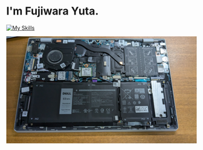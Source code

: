 # I'm Fujiwara Yuta.


[![My Skills](https://skillicons.dev/icons?i=kotlin,androidstudio,py,cpp,ruby,rails,raspberrypi,linux)](https://skillicons.dev)


![laptop](images/PXL_20240708_121538723.jpg)
